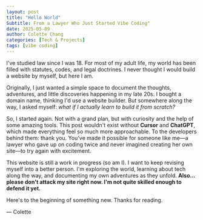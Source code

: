 ```yaml
---
layout: post
title: "Hello World"
Subtitle: From a Lawyer Who Just Started Vibe Coding"
date: 2025-05-09
author: Colette Chang
categories: [Tech & Projects]
tags: [vibe coding]
---
```

I've studied law since I was 18. For most of my adult life, my world has been filled with statutes, codes, and legal doctrines. I never thought I would build a website by myself, but here I am.

Originally, I just wanted a simple space to document the thoughts, adventures, and little discoveries happening in my late 20s. I bought a domain name, thinking I'd use a website builder. But somewhere along the way, I asked myself: *what if I actually learn to build it from scratch?*

So, I started again. Not with a grand plan, but with curiosity and the help of some amazing tools. This post wouldn't exist without **Cursor** and **ChatGPT**, which made everything feel so much more approachable. To the developers behind them: thank you. You've made it possible for someone like me—a lawyer who gave up on coding twice and never imagined creating her own site—to try again with excitement.

This website is still a work in progress (so am I). I want to keep revising myself into a better person. I'm exploring the world, learning about tech along the way, and documenting my own adventures as they unfold.
**Also... please don't attack my site right now. I'm not quite skilled enough to defend it yet.**

Here's to the beginning of something new. Thanks for reading.

— Colette 